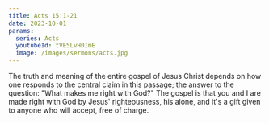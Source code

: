 ```yaml
---
title: Acts 15:1-21
date: 2023-10-01
params:
  series: Acts
  youtubeId: tVE5LvH0ImE
  image: /images/sermons/acts.jpg
---
```


The truth and meaning of the entire gospel of Jesus Christ depends on how one responds to the central claim in this passage; the answer to the question: "What makes me right with God?" The gospel is that you and I are made right with God by Jesus' righteousness, his alone, and it's a gift given to anyone who will accept, free of charge.

